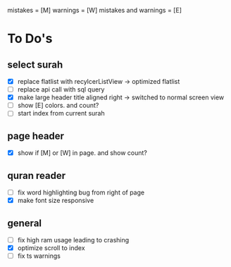 mistakes = [M]
warnings = [W]
mistakes and warnings = [E]

# To Do's

## select surah

- [x] replace flatlist with recylcerListView -> optimized flatlist
- [ ] replace api call with sql query
- [x] make large header title aligned right -> switched to normal screen view
- [ ] show [E] colors. and count?
- [ ] start index from current surah

## page header

- [x] show if [M] or [W] in page. and show count?

## quran reader

- [ ] fix word highlighting bug from right of page
- [x] make font size responsive

## general

- [ ] fix high ram usage leading to crashing
- [x] optimize scroll to index
- [ ] fix ts warnings
